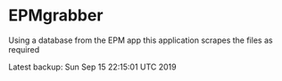 # EPMgrabber
Using a database from the EPM app this application scrapes the files as required


Latest backup: Sun Sep 15 22:15:01 UTC 2019

